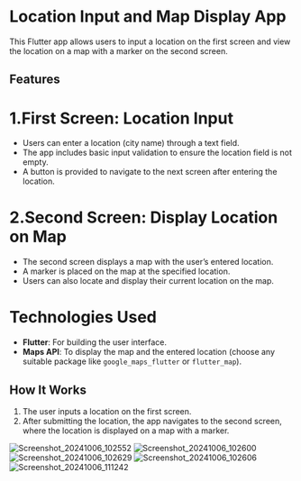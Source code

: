 
# Location Input and Map Display App

This Flutter app allows users to input a location on the first screen and view the location on a map with a marker on the second screen.

## Features

# 1.First Screen: Location Input
- Users can enter a location (city name) through a text field.
- The app includes basic input validation to ensure the location field is not empty.
- A button is provided to navigate to the next screen after entering the location.

# 2.Second Screen: Display Location on Map
- The second screen displays a map with the user’s entered location.
- A marker is placed on the map at the specified location.
- Users can also locate and display their current location on the map.

# Technologies Used
- **Flutter**: For building the user interface.
- **Maps API**: To display the map and the entered location (choose any suitable package like `google_maps_flutter` or `flutter_map`).

## How It Works
1. The user inputs a location on the first screen.
2. After submitting the location, the app navigates to the second screen, where the location is displayed on a map with a marker.



![Screenshot_20241006_102552](https://github.com/user-attachments/assets/8870fa9d-4bc6-44f3-815b-03a0c952efd8)
![Screenshot_20241006_102600](https://github.com/user-attachments/assets/a688d8b9-9ead-46e2-a81b-79d146c609ba)
![Screenshot_20241006_102629](https://github.com/user-attachments/assets/d13041e5-c3ab-45d7-81c7-f3e9305aaef4)
![Screenshot_20241006_102606](https://github.com/user-attachments/assets/cd9d5727-d9ae-4879-af02-e14f74b5c207)
![Screenshot_20241006_111242](https://github.com/user-attachments/assets/54c37798-9354-4a27-bf92-a0b95cf40512)



